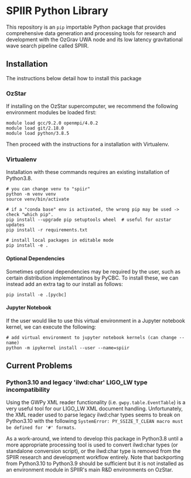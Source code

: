 # SPIIR Python Library

This repository is an `pip` importable Python package that provides comprehensive data generation and processing tools for research and development with the OzGrav UWA node and its low latency gravitational wave search pipeline called SPIIR.

## Installation

The instructions below detail how to install this package 

### OzStar

If installing on the OzStar supercomputer, we recommend the following environment
modules be loaded first:

  ```
  module load gcc/9.2.0 openmpi/4.0.2
  module load git/2.18.0
  module load python/3.8.5
  ```

Then proceed with the instructions for a installation with Virtualenv.

### Virtualenv
  
Installation with these commands requires an existing installation of Python3.8.

  ```
  # you can change venv to "spiir"
  python -m venv venv
  source venv/bin/activate

  # if a "conda base" env is activated, the wrong pip may be used -> check "which pip".
  pip install --upgrade pip setuptools wheel  # useful for ozstar updates
  pip install -r requirements.txt

  # install local packages in editable mode
  pip install -e .
  ```

#### Optional Dependencies

Sometimes optional dependencies may be required by the user, such as certain distribution implementatinos by PyCBC. To install these, we can instead add an extra tag to our install as follows:

  ```
  pip install -e .[pycbc]
  ```

#### Jupyter Notebook

If the user would like to use this virtual environment in a Jupyter notebook kernel, we can execute the following:

  ```
  # add virtual environment to jupyter notebook kernels (can change --name)
  python -m ipykernel install --user --name=spiir
  ```

## Current Problems

### Python3.10 and legacy 'ilwd:char' LIGO_LW type incompatibility

Using the GWPy XML reader functionality (i.e. `gwpy.table.EventTable`) is a very useful tool for our LIGO_LW XML document handling. Unfortunately, the XML reader used to parse legacy ilwd:char types seems to break on Python3.10 with the following `SystemError: PY_SSIZE_T_CLEAN macro must be defined for '#' formats`. 

As a work-around, we intend to develop this package in Python3.8 until a more appropriate processing tool is used to convert ilwd:char types (or standalone conversion script), or the ilwd:char type is removed from the SPIIR research and development workflow entirely. Note that backporting from Python3.10 to Python3.9 should be sufficient but it is not installed as an environment module in SPIIR's main R&D environments on OzStar.